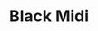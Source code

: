 ---
title: "Black Midi"
summary: "Experimental rock band from London, UK. Met whilst studying at The BRIT School for Performing Arts & Technology, Croydon UK. Formed \"properly\" in 2017 as the four members graduated."
image: "black-midi.jpg"
apple_music_artist_url: "https://music.apple.com/gb/artist/black-midi/1265994913"
---